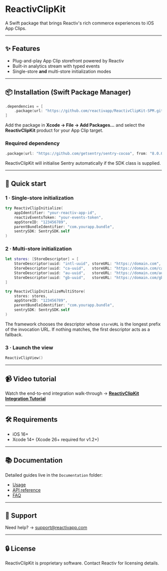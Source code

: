 # ReactivClipKit

A Swift package that brings Reactiv's rich commerce experiences to iOS App Clips.

---

## ✨ Features

- Plug-and-play App Clip storefront powered by Reactiv
- Built-in analytics stream with typed events
- Single-store **and** multi-store initialization modes

---

## 📦 Installation (Swift Package Manager)

```swift
.dependencies = [
    .package(url: "https://github.com/reactivapp/ReactivClipKit-SPM.git", from: "1.0.0")
]
```

Add the package in **Xcode → File → Add Packages…** and select the **ReactivClipKit** product for your App Clip target.

### Required dependency

```swift
.package(url: "https://github.com/getsentry/sentry-cocoa", from: "8.0.0")
```

ReactivClipKit will initialise Sentry automatically if the SDK class is supplied.

---

## 🚀 Quick start

### 1 · Single-store initialization

```swift
try ReactivClipInitialize(
    appIdentifier: "your-reactiv-app-id",
    reactivEventsToken: "your-events-token",
    appStoreID: "123456789",
    parentBundleIdentifier: "com.yourapp.bundle",
    sentrySDK: SentrySDK.self
)
```

### 2 · Multi-store initialization

```swift
let stores: [StoreDescriptor] = [
    StoreDescriptor(uuid: "intl-uuid", storeURL: "https://domain.com",    eventsToken: "token-intl"),
    StoreDescriptor(uuid: "ca-uuid",   storeURL: "https://domain.com/ca", eventsToken: "token-ca"),
    StoreDescriptor(uuid: "au-uuid",   storeURL: "https://domain.com/au", eventsToken: "token-au"),
    StoreDescriptor(uuid: "gb-uuid",   storeURL: "https://domain.com/gb", eventsToken: "token-gb")
]

try ReactivClipInitializeMultiStore(
    stores: stores,
    appStoreID: "123456789",
    parentBundleIdentifier: "com.yourapp.bundle",
    sentrySDK: SentrySDK.self
)
```

The framework chooses the descriptor whose `storeURL` is the longest prefix of the invocation URL. If nothing matches, the first descriptor acts as a fallback.

### 3 · Launch the view

```swift
ReactivClipView()
```

---

## 📹 Video tutorial

Watch the end-to-end integration walk-through → **[ReactivClipKit Integration Tutorial](https://drive.google.com/file/d/1w1gd9TzY35dkec0mh_TIA53DD5iE66Dk/view?usp=sharing)**

---

## 🛠 Requirements

- iOS 16+
- Xcode 14+ (Xcode 26+ required for v1.2+)

---

## 📚 Documentation

Detailed guides live in the `Documentation` folder:

- [Usage](./Documentation/Usage.md)
- [API reference](./Documentation/API.md)
- [FAQ](./Documentation/FAQ.md)

---

## 🤝 Support

Need help? → support@reactivapp.com

---

## 🔒 License

ReactivClipKit is proprietary software. Contact Reactiv for licensing details.
